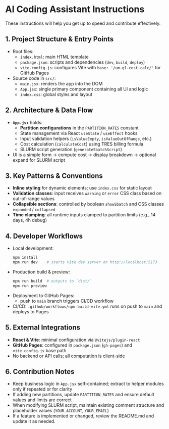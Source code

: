 # AI Coding Assistant Instructions

These instructions will help you get up to speed and contribute effectively.

## 1. Project Structure & Entry Points

- Root files:
  - `index.html`: main HTML template
  - `package.json`: scripts and dependencies (`dev`, `build`, `deploy`)
  - `vite.config.js`: configures Vite with `base: '/um-gl-cost-calc/'` for GitHub Pages
- Source code in `src/`:
  - `main.jsx`: renders the app into the DOM
  - `App.jsx`: single primary component containing all UI and logic
  - `index.css`: global styles and layout

## 2. Architecture & Data Flow

- **`App.jsx`** holds:
  - **Partition configurations** in the `PARTITION_RATES` constant
  - State management via React `useState` / `useEffect` hooks
  - Input validation helpers (`isValueEmpty`, `isValueOutOfRange`, etc.)
  - Cost calculation (`calculateCost`) using TRES billing formula
  - SLURM script generation (`generateSbatchScript`)
- UI is a simple form → compute cost → display breakdown → optional expand for SLURM script

## 3. Key Patterns & Conventions

- **Inline styling** for dynamic elements; use `index.css` for static layout
- **Validation classes**: input receives `warning` or `error` CSS class based on out-of-range values
- **Collapsible sections**: controlled by boolean `showSbatch` and CSS classes `expanded` / `collapsed`
- **Time clamping**: all runtime inputs clamped to partition limits (e.g., 14 days, 4h debug)

## 4. Developer Workflows

- Local development:
  ```bash
  npm install
  npm run dev    # starts Vite dev server on http://localhost:5173
  ```
- Production build & preview:
  ```bash
  npm run build  # outputs to `dist/`
  npm run preview
  ```
- Deployment to GitHub Pages:
    - push to `main` branch triggers CI/CD workflow
- CI/CD: `.github/workflows/npm-build-vite.yml` runs on push to `main` and deploys to Pages

## 5. External Integrations

- **React & Vite**: minimal configuration via `@vitejs/plugin-react`
- **GitHub Pages**: configured in `package.json` (`gh-pages`) and `vite.config.js` base path
- No backend or API calls; all computation is client-side

## 6. Contribution Notes

- Keep business logic in `App.jsx` self-contained; extract to helper modules only if repeated or for clarity
- If adding new partitions, update `PARTITION_RATES` and ensure default values and limits are correct
- When modifying SLURM script, maintain existing comment structure and placeholder values (`YOUR_ACCOUNT`, `YOUR_EMAIL`)
- If a feature is implemented or changed, review the  README.md and update it as needed.
